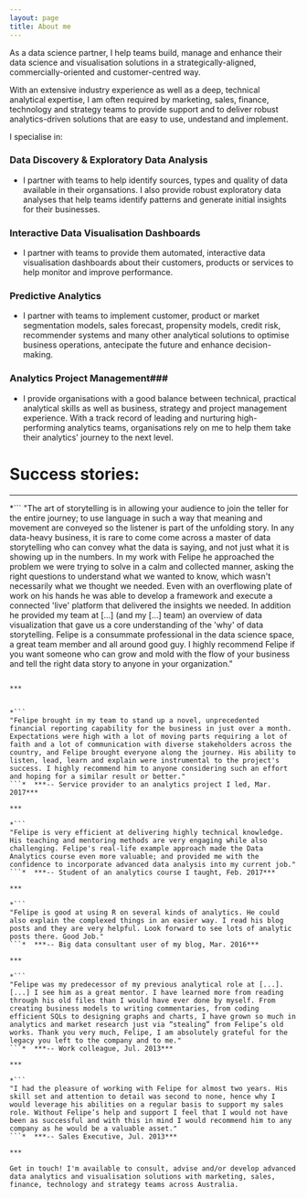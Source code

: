 ```yaml
---
layout: page
title: About me
---
```


As a data science partner, I help teams build, manage and enhance their data science and visualisation solutions in a strategically-aligned, commercially-oriented and customer-centred way.

With an extensive industry experience as well as a deep, technical analytical expertise, I am often required by marketing, sales, finance, technology and strategy teams to provide support and to deliver robust analytics-driven solutions that are easy to use, undestand and implement.


I specialise in:

### Data Discovery & Exploratory Data Analysis ###  
- I partner with teams to help identify sources, types and quality of data available in their organsations. I also provide robust exploratory data analyses that help teams identify patterns and generate initial insights for their businesses. 

### Interactive Data Visualisation Dashboards ###    
- I partner with teams to provide them automated, interactive data visualisation dashboards about their customers, products or services to help monitor and improve performance.

### Predictive Analytics ###    
- I partner with teams to implement customer, product or market segmentation models, sales forecast, propensity models, credit risk, recommender systems and many other analytical solutions to optimise business operations, antecipate the future and enhance decision-making.

### Analytics Project Management###
- I provide organisations with a good balance between technical, practical analytical skills as well as business, strategy and project management experience. With a track record of leading and nurturing high-performing analytics teams, organisations rely on me to help them take their analytics' journey to the next level.


# Success stories:

***

*```
"The art of storytelling is in allowing your audience to join the teller for the entire journey; to use language in such a way that meaning and movement are conveyed so the listener is part of the unfolding story. In any data-heavy business, it is rare to come come across a master of data storytelling who can convey what the data is saying, and not just what it is showing up in the numbers.  In my work with Felipe he approached the problem we were trying to solve in a calm and collected manner, asking the right questions to understand what we wanted to know, which wasn't necessarily what we thought we needed. Even with an overflowing plate of work on his hands he was able to develop a framework and execute a connected 'live' platform that delivered the insights we needed. In addition he provided my team at [...]  (and my [...] team) an overview of data visualization that gave us a core understanding of the 'why' of data storytelling.  Felipe is a consummate professional in the data science space, a great team member and all around good guy. I highly recommend Felipe if you want someone who can grow and mold with the flow of your business and tell the right data story to anyone in your organization."
```*  ***-- Client, Jul. 2017***

***


*```
"Felipe brought in my team to stand up a novel, unprecedented financial reporting capability for the business in just over a month. Expectations were high with a lot of moving parts requiring a lot of faith and a lot of communication with diverse stakeholders across the country, and Felipe brought everyone along the journey. His ability to listen, lead, learn and explain were instrumental to the project's success. I highly recommend him to anyone considering such an effort and hoping for a similar result or better."
```*  ***-- Service provider to an analytics project I led, Mar. 2017***

***

*```
"Felipe is very efficient at delivering highly technical knowledge. His teaching and mentoring methods are very engaging while also challenging. Felipe's real-life example approach made the Data Analytics course even more valuable; and provided me with the confidence to incorporate advanced data analysis into my current job."
```*  ***-- Student of an analytics course I taught, Feb. 2017***

***

*```
"Felipe is good at using R on several kinds of analytics. He could also explain the complexed things in an easier way. I read his blog posts and they are very helpful. Look forward to see lots of analytic posts there. Good Job."
```*  ***-- Big data consultant user of my blog, Mar. 2016***

***

*```
"Felipe was my predecessor of my previous analytical role at [...]. [...] I see him as a great mentor. I have learned more from reading through his old files than I would have ever done by myself. From creating business models to writing commentaries, from coding efficient SQLs to designing graphs and charts, I have grown so much in analytics and market research just via “stealing” from Felipe’s old works. Thank you very much, Felipe, I am absolutely grateful for the legacy you left to the company and to me."
```*  ***-- Work colleague, Jul. 2013***

***

*```
"I had the pleasure of working with Felipe for almost two years. His skill set and attention to detail was second to none, hence why I would leverage his abilities on a regular basis to support my sales role. Without Felipe’s help and support I feel that I would not have been as successful and with this in mind I would recommend him to any company as he would be a valuable asset."
```*  ***-- Sales Executive, Jul. 2013***

***

Get in touch! I'm available to consult, advise and/or develop advanced data analytics and visualisation solutions with marketing, sales, finance, technology and strategy teams across Australia.
